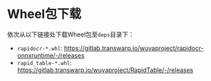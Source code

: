 # Wheel包下载

依次从以下链接处下载Wheel包至`deps`目录下：
- `rapidocr-*.whl`: https://gitlab.transwarp.io/wuyaproject/rapidocr-onnxruntime/-/releases
- `rapid_table-*.whl`: https://gitlab.transwarp.io/wuyaproject/RapidTable/-/releases